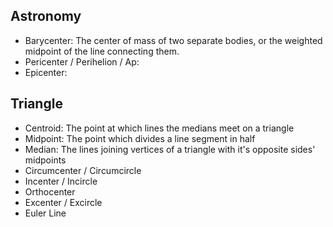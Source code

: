 ## Astronomy
- Barycenter: The center of mass of two separate bodies, or the weighted midpoint of the line connecting them.
- Pericenter / Perihelion / Ap:
- Epicenter:

## Triangle
- Centroid: The point at which lines the medians meet on a triangle
- Midpoint: The point which divides a line segment in half
- Median: The lines joining vertices of a triangle with it's opposite sides' midpoints
- Circumcenter / Circumcircle
- Incenter / Incircle
- Orthocenter
- Excenter / Excircle
- Euler Line
